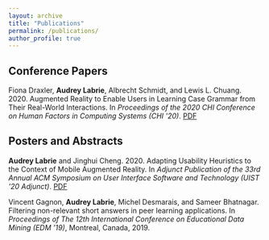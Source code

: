 ```yaml
---
layout: archive
title: "Publications"
permalink: /publications/
author_profile: true
---
```


Conference Papers
--
Fiona Draxler, **Audrey Labrie**, Albrecht Schmidt, and Lewis L. Chuang. 2020. Augmented Reality to Enable Users in Learning Case Grammar from Their Real-World Interactions. In *Proceedings of the 2020 CHI Conference on Human Factors in Computing Systems (CHI '20)*. [PDF](https://dl.acm.org/doi/abs/10.1145/3313831.3376537)


Posters and Abstracts
--
**Audrey Labrie** and Jinghui Cheng. 2020. Adapting Usability Heuristics to the Context of Mobile Augmented Reality. In *Adjunct Publication of the 33rd Annual ACM Symposium on User Interface Software and Technology (UIST '20 Adjunct)*. [PDF](https://dl.acm.org/doi/10.1145/3379350.3416167)

Vincent Gagnon, **Audrey Labrie**, Michel Desmarais, and Sameer Bhatnagar.  Filtering non-relevant short answers in peer learning applications. In *Proceedings of The 12th International Conference on Educational Data Mining (EDM ’19)*, Montreal, Canada, 2019.
